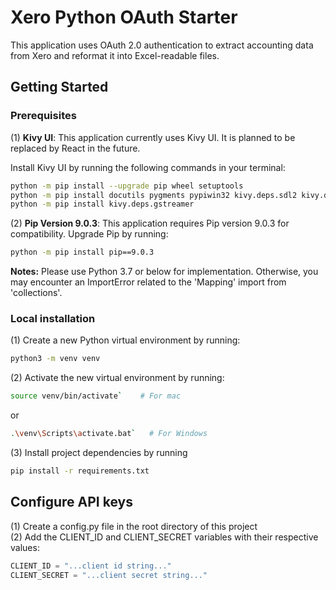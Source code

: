 # Xero Python OAuth Starter

This application uses OAuth 2.0 authentication to extract accounting data from Xero and reformat it into Excel-readable files.

## Getting Started
### Prerequisites
(1) **Kivy UI**: This application currently uses Kivy UI. It is planned to be replaced by React in the future.  

Install Kivy UI by running the following commands in your terminal:
```bash
python -m pip install --upgrade pip wheel setuptools
python -m pip install docutils pygments pypiwin32 kivy.deps.sdl2 kivy.deps.glew
python -m pip install kivy.deps.gstreamer
```

(2) **Pip Version 9.0.3**: This application requires Pip version 9.0.3 for compatibility. Upgrade Pip by running:
```bash
python -m pip install pip==9.0.3
```

**Notes:**
Please use Python 3.7 or below for implementation. Otherwise, you may encounter an ImportError related to the 'Mapping' import from 'collections'.


### Local installation
(1) Create a new Python virtual environment by running: 
```bash
python3 -m venv venv
```  
(2) Activate the new virtual environment by running: 
```bash
source venv/bin/activate`    # For mac
```
or 
```bash
.\venv\Scripts\activate.bat`   # For Windows  
```
(3) Install project dependencies by running
```bash
pip install -r requirements.txt
```


## Configure API keys
(1) Create a config.py file in the root directory of this project  
(2) Add the CLIENT_ID and CLIENT_SECRET variables with their respective values:
```python
CLIENT_ID = "...client id string..."
CLIENT_SECRET = "...client secret string..."
```

